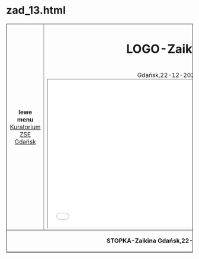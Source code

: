 # zad_13.html
<html>
<head>
<meta charset="utf-8">
</head>
<body>
<table width=65% border="1" align="center">
<tr>
</tr>

<td width=18% align="center">
<b>lewe menu</b>
<a href="http://www.kuratorium.gda.pl" target="strony">Kuratorium</a>
<br>
<a href="http://www.zse.gda.pl" target="strony">ZSE Gdańsk</a>

</td>
<td align=center>
<b> <h1>  LOGO-Zaikina 
</h1></b>
<br> Gdańsk,22-12-2022</br>
<iframe width=650 height=400 name="obszar_glowny" src="glowny_twoje_nazwisko.html" border="0"></iframe>
<td><b>obszar główny</b></td>
</td>
<td width=18% align="center">
<b>prawe menu</b>
<ul>
<li>
<a href=???????????????>kliknij, aby ściągnąć plik</a>
</li>
<li>
<a href="tabela_zaikina.html" target="obszar_glowny">kliknij, aby zobaczyć tabelę</a>
</li>
<li>
<a href="formularz_zaikina" target="obszar_glowny">kliknij, aby zobaczyć formularz</a>
</li>
<li>
<a href="mailto:zaikinatanichki@gmail.com">kliknij, aby wysłać pocztę</a>
</li>
<li>
<a href="index.html" target="obszar_glowny">kliknij, aby zadania od Z1do Z6</a>
</li>
</ul>
</td>
</td>
</tr>
<tr>
<td  align=center colspan="3">

<b >STOPKA-Zaikina
Gdańsk,22-12-2022
</b>
</td>
</tr>
</table>
</body>
</html>

